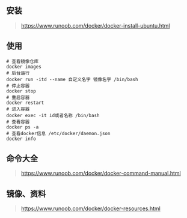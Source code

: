 ## 安装

>  https://www.runoob.com/docker/docker-install-ubuntu.html 

## 使用

```shell
# 查看镜像仓库
docker images  
# 后台运行
docker run -itd --name 自定义名字 镜像名字 /bin/bash
# 停止容器
docker stop
# 重启容器
docker restart
# 进入容器
docker exec -it id或者名称 /bin/bash
# 查看容器
docker ps -a 
# 查看docker信息 /etc/docker/daemon.json
docker info 
```



## 命令大全

>  https://www.runoob.com/docker/docker-command-manual.html 

## 镜像、资料

>  https://www.runoob.com/docker/docker-resources.html 